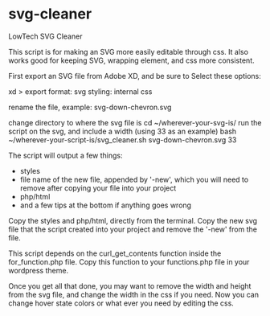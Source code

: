 # svg-cleaner

LowTech SVG Cleaner

This script is for making an SVG more easily editable through css.  It also works good for keeping SVG, wrapping element, and css more consistent. 

First export an SVG file from Adobe XD, and be sure to Select these options:

xd > export 
format: svg
styling: internal css 

rename the file, example:
svg-down-chevron.svg

change directory to where the svg file is
cd ~/wherever-your-svg-is/
run the script on the svg, and include a width (using 33 as an example)
bash ~/wherever-your-script-is/svg_cleaner.sh svg-down-chevron.svg 33

The script will output a few things:
* styles
* file name of the new file, appended by '-new', which you will need to remove after copying your file into your project
* php/html
* and a few tips at the bottom if anything goes wrong

Copy the styles and php/html, directly from the terminal.
Copy the new svg file that the script created into your project and remove the '-new' from the file.

This script depends on the curl_get_contents function inside the for_function.php file.  Copy this function to your functions.php file in your wordpress theme.

Once you get all that done, you may want to remove the width and height from the svg file, and change the width in the css if you need.
Now you can change hover state colors or what ever you need by editing the css.
